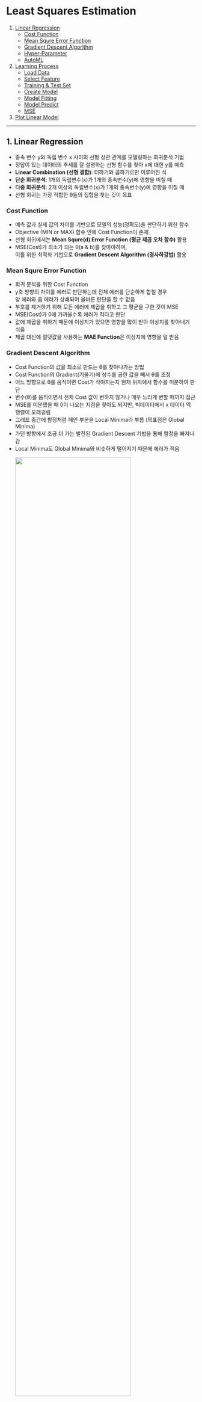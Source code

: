 # Least Squares Estimation
  1. [Linear Regression](#1-linear-regression)
     + [Cost Function](#cost-function)
     + [Mean Squre Error Function](#mean-squre-error-function)
     + [Gradient Descent Algorithm](#gradient-descent-algorithm)
     + [Hyper-Parameter](#hyper-parameter)
     + [AutoML](#automl)
  2. [Learning Process](#2-learning-process)
     + [Load Data](#load-data)
     + [Select Feature](#select-feature)
     + [Training & Test Set](#training--test-set)
     + [Create Model](#create-model)
     + [Model Fitting](#model-fitting)
     + [Model Predict](#model-predict)
     + [MSE](#mse)
  3. [Plot Linear Model](#3-plot-linear-model)

---

## 1. Linear Regression
- 종속 변수 y와 독립 변수 x 사이의 선형 상관 관계를 모델링하는 회귀분석 기법
- 정답이 있는 데이터의 추세를 잘 설명하는 선형 함수를 찾아 x에 대한 y를 예측
- **Linear Combination (선형 결합)**: 더하기와 곱하기로만 이루어진 식
- **단순 회귀분석**: 1개의 독립변수(x)가 1개의 종속변수(y)에 영향을 미칠 때
- **다중 회귀분석**: 2개 이상의 독립변수(x)가 1개의 종속변수(y)에 영향을 미칠 때
- 선형 회귀는 가장 적합한 θ들의 집합을 찾는 것이 목표

### Cost Function
- 예측 값과 실제 값의 차이를 기반으로 모델의 성능(정확도)을 판단하기 위한 함수
- Objective (MIN or MAX) 함수 안에 Cost Function이 존재
- 선형 회귀에서는 **Mean Squre(d) Error Function (평균 제곱 오차 함수)** 활용
- MSE(Cost)가 최소가 되는 θ(a & b)를 찾아야하며,   
  이를 위한 최적화 기법으로 **Gradient Descent Algorithm (경사하강법)** 활용

### Mean Squre Error Function
- 회귀 분석을 위한 Cost Function
- y축 방향의 차이를 에러로 판단하는데 전체 에러를 단순하게 합칠 경우   
  양 에러와 음 에러가 상쇄되어 올바른 판단을 할 수 없음
- 부호를 제거하기 위해 모든 에러에 제곱을 취하고 그 평균을 구한 것이 MSE
- MSE(Cost)가 0에 가까울수록 에러가 적다고 판단
- 값에 제곱을 취하기 때문에 이상치가 있으면 영향을 많이 받아 이상치를 찾아내기 쉬움
- 제곱 대신에 절댓값을 사용하는 **MAE Function**은 이상치에 영향을 덜 받음

### Gradient Descent Algorithm
- Cost Function의 값을 최소로 만드는 θ를 찾아나가는 방법
- Cost Function의 Gradient(기울기)에 상수를 곱한 값을 빼서 θ를 조정
- 어느 방향으로 θ를 움직이면 Cost가 작아지는지 현재 위치에서 함수를 미분하여 판단
- 변수(θ)를 움직이면서 전체 Cost 값이 변하지 않거나 매우 느리게 변할 때까지 접근
- MSE를 미분했을 때 0이 나오는 지점을 찾아도 되지만, 빅데이터에서 x 데이터 역행렬이 오래걸림
- 그래프 중간에 함정처럼 페인 부분을 Local Minima라 부름 (목표점은 Global Minima)
- 가던 방향에서 조금 더 가는 발전된 Gradient Descent 기법을 통해 함정을 빠져나감
- Local Minima도 Global Minima와 비슷하게 떨어지기 때문에 에러가 적음

<ul>
<img src="https://img1.daumcdn.net/thumb/R1280x0/?scode=mtistory2&fname=https%3A%2F%2Fblog.kakaocdn.net%2Fdn%2FnsQNo%2FbtrzjpdGcu3%2Fzo7lXVURL7B6sSx2LrGpJ0%2Fimg.png" width="80%">
</ul>

- 계산식에서 J(θ0, θ1)는 MSE를 의미하며 이를 미분한 것에 ⍺를 곱함
- ⍺는 한 번 이동하는 길이를 결정하는 상수 (Step Size, 보폭, Learning Rate)
- ⍺와 같이 사람이 결정해야 하는 값을 **Hyper-Parameter**라 부름

### Hyper-Parameter
- 사람이 결정하는 파라미터, 모델 클래스 생성 시 집어 넣는 파라미터
- 모델을 선택하는 것, 인공신경망의 층을 몇개로 구성할 것인지 등
- Hyper-Parameter를 설정하는 것을 Model Tuning, Hyper-Parmas Tuning,   
  또는 Hyper-Parameter Optimizator(HPO)라 부름

### AutoML
- Hyper-Parameter Tuning을 컴퓨터에게 맡김
- Automated FE (Feature Engineering): 결측치 채움, x열(feature) 생성
- Automated MS (Model Selection)
- Automated HPO (Hyper Parameter Optimization)

---

## 2. Learning Process

### Load Data
- `pd.read_excel()`로 엑셀 데이터 불러오기
- 엑셀 데이터를 `np.array()` 안에 넣어 Numpy Array 형태로 변경

### Select Feature
- Numpy Array는 2차원 행렬이어야 하기 때문에 `data[:, 1:2]` 형식으로 열을 꺼냄
  (`data[:, 1]`는 1차원 행렬을 반환)

### Training & Test Set

```python
from sklearn import model_selection

x_train, x_test, y_train, y_test = \
   model_selection.train_test_split(boston_X, boston_Y, test_size=0.3, random_state=0)
```

### Create Model

```python
from sklearn import linear_model

model = linear_model.LinearRegression()
```

### Model Fitting

```python
model.fit(x_train, y_train)
```

- `model.coef_`: a에 해당하는 θ 값
- `model.intercept_`: b에 해당하는 θ 값 (y 절편)

### Model Predict

```python
model.predict(x_train)
```

### MSE

```python
print(np.mean((model.predict(x_train) - y_train) ** 2))
```

```python
from sklearn.metrics import mean_squared_error

print(mean_squared_error(model.predict(x_train), y_train))
```

- Training Data와 Test Data의 MSE 차이를 원본 데이터와 함께 비교하여 Overfitting 판단
- 선형회귀는 성능을 기대하기 어려움

---

## 3. Plot Linear Model

```python
plt.figure(figsize=(10, 10))

plt.scatter(x_test, y_test, color="black") # Test data
plt.scatter(x_train, y_train, color="red", s=1) # Train data

plt.plot(x_test, model.predict(x_test), color="blue", linewidth=3)

plt.show()
```

<div style="text-align: center">
<img src="https://img1.daumcdn.net/thumb/R1280x0/?scode=mtistory2&fname=https%3A%2F%2Fblog.kakaocdn.net%2Fdn%2Ft4r4l%2Fbtrzg5AL3vs%2Fe8ac0KWaXPz4rhbbD26nK0%2Fimg.png" width="80%">
</div>
